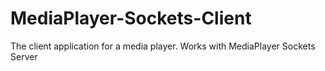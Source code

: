 # MediaPlayer-Sockets-Client
The client application for a media player. Works with MediaPlayer Sockets Server

